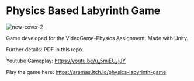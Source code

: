 # Physics Based Labyrinth Game

![new-cover-2](https://user-images.githubusercontent.com/32450751/189494444-ecb099fa-b74c-4f6a-a8b9-43f2ed6e0cb6.png)

Game developed for the VideoGame-Physics Assignment. Made with Unity.

Further details: PDF in this repo.

Youtube Gameplay: https://youtu.be/u_5miEU_jJY

Play the game here: https://aramas.itch.io/physics-labyrinth-game





